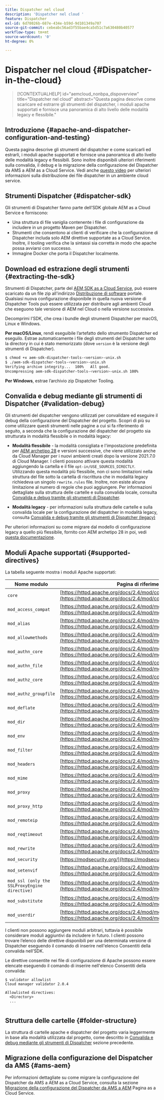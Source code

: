 ```yaml
---
title: Dispatcher nel cloud
description: 'Dispatcher nel cloud '
feature: Dispatcher
exl-id: 6d78026b-687e-434e-b59d-9d101349a707
source-git-commit: cebeabc56ad3f55bae4ca5d51c7a630480b40577
workflow-type: tm+mt
source-wordcount: '0'
ht-degree: 0%

---
```


# Dispatcher nel cloud {#Dispatcher-in-the-cloud}

>[!CONTEXTUALHELP]
>id="aemcloud_nonbpa_dispoverview"
>title="Dispatcher nel cloud"
>abstract="Questa pagina descrive come scaricare ed estrarre gli strumenti del dispatcher, i moduli apache supportati e fornisce una panoramica di alto livello delle modalità legacy e flessibile."

## Introduzione {#apache-and-dispatcher-configuration-and-testing}

Questa pagina descrive gli strumenti del dispatcher e come scaricarli ed estrarli, i moduli apache supportati e fornisce una panoramica di alto livello delle modalità legacy e flessibili. Sono inoltre disponibili ulteriori riferimenti sulla convalida, il debug e la migrazione della configurazione del Dispatcher da AMS a AEM as a Cloud Service. Vedi anche [questo video](https://experienceleague.adobe.com/docs/experience-manager-learn/cloud-service/cloud-5/cloud5-aem-dispatcher-cloud.html) per ulteriori informazioni sulla distribuzione dei file dispatcher in un ambiente cloud service.

## Strumenti Dispatcher {#dispatcher-sdk}

Gli strumenti di Dispatcher fanno parte dell’SDK globale AEM as a Cloud Service e forniscono:

* Una struttura di file vaniglia contenente i file di configurazione da includere in un progetto Maven per Dispatcher.
* Strumenti che consentono ai clienti di verificare che la configurazione di Dispatcher includa solo AEM direttive supportate as a Cloud Service.        Inoltre, il tooling verifica che la sintassi sia corretta in modo che apache possa avviarsi con successo.
* Immagine Docker che porta il Dispatcher localmente.

## Download ed estrazione degli strumenti {#extracting-the-sdk}

Strumenti di Dispatcher, parte del [AEM SDK as a Cloud Service](/help/implementing/developing/introduction/aem-as-a-cloud-service-sdk.md), può essere scaricato da un file zip all&#39;indirizzo [Distribuzione di software](https://downloads.experiencecloud.adobe.com/content/software-distribution/en/aemcloud.html) portale. Qualsiasi nuova configurazione disponibile in quella nuova versione di Dispatcher Tools può essere utilizzata per distribuire agli ambienti Cloud che eseguono tale versione di AEM nel Cloud o nella versione successiva.

Decomprimi l’SDK, che crea i bundle degli strumenti Dispatcher per macOS, Linux e Windows.

**Per macOS/Linux**, rendi eseguibile l’artefatto dello strumento Dispatcher ed eseguilo. Estrae automaticamente i file degli strumenti del Dispatcher sotto la directory in cui è stato memorizzato (dove `version` è la versione degli strumenti di Dispatcher).

```bash
$ chmod +x aem-sdk-dispatcher-tools-<version>-unix.sh
$ ./aem-sdk-dispatcher-tools-<version>-unix.sh
Verifying archive integrity...  100%   All good.
Uncompressing aem-sdk-dispatcher-tools-<version>-unix.sh 100%
```

**Per Windows**, estrae l’archivio zip Dispatcher Tooling.

## Convalida e debug mediante gli strumenti di Dispatcher {#validation-debug}

Gli strumenti del dispatcher vengono utilizzati per convalidare ed eseguire il debug della configurazione del Dispatcher del progetto. Scopri di più su come utilizzare questi strumenti nelle pagine a cui si fa riferimento di seguito, a seconda che la configurazione del dispatcher del progetto sia strutturata in modalità flessibile o in modalità legacy:

* **Modalità flessibile** - la modalità consigliata e l&#39;impostazione predefinita per [AEM archetipo 28](https://experienceleague.adobe.com/docs/experience-manager-core-components/using/developing/archetype/overview.html?lang=en) e versioni successive, che viene utilizzato anche da Cloud Manager per i nuovi ambienti creati dopo la versione 2021.7.0 di Cloud Manager. I clienti possono attivare questa modalità aggiungendo la cartella e il file `opt-in/USE_SOURCES_DIRECTLY`. Utilizzando questa modalità più flessibile, non ci sono limitazioni nella struttura del file sotto la cartella di riscrittura che in modalità legacy richiedeva un singolo `rewrite.rules` file. Inoltre, non esiste alcuna limitazione al numero di regole che puoi aggiungere. Per informazioni dettagliate sulla struttura delle cartelle e sulla convalida locale, consulta [Convalida e debug tramite gli strumenti di Dispatcher](/help/implementing/dispatcher/validation-debug.md).

* **Modalità legacy** - per informazioni sulla struttura delle cartelle e sulla convalida locale per la configurazione del dispatcher in modalità legacy, consulta [Convalida e debug tramite gli strumenti di Dispatcher (legacy)](/help/implementing/dispatcher/validation-debug-legacy.md)

Per ulteriori informazioni su come migrare dal modello di configurazione legacy a quello più flessibile, fornito con AEM archetipo 28 in poi, vedi [questa documentazione](/help/implementing/dispatcher/validation-debug.md#migrating).

## Moduli Apache supportati {#supported-directives}

La tabella seguente mostra i moduli Apache supportati:

| Nome modulo | Pagina di riferimento |
|---|---|
| `core` | [https://httpd.apache.org/docs/2.4/mod/core.html](https://httpd.apache.org/docs/2.4/mod/core.html) |
| `mod_access_compat` | [https://httpd.apache.org/docs/2.4/mod/mod_access_compat.html](https://httpd.apache.org/docs/2.4/mod/mod_access_compat.html) |
| `mod_alias` | [https://httpd.apache.org/docs/2.4/mod/mod_alias.html](https://httpd.apache.org/docs/2.4/mod/mod_alias.html) |
| `mod_allowmethods` | [https://httpd.apache.org/docs/2.4/mod/mod_allowmethods.html](https://httpd.apache.org/docs/2.4/mod/mod_allowmethods.html) |
| `mod_authn_core` | [https://httpd.apache.org/docs/2.4/mod/mod_authn_core.html](https://httpd.apache.org/docs/2.4/mod/mod_authn_core.html) |
| `mod_authn_file` | [https://httpd.apache.org/docs/2.4/mod/core.html](https://httpd.apache.org/docs/2.4/mod/mod_authn_file.html) |
| `mod_authz_core` | [https://httpd.apache.org/docs/2.4/mod/core.html](https://httpd.apache.org/docs/2.4/mod/mod_authz_core.html) |
| `mod_authz_groupfile` | [https://httpd.apache.org/docs/2.4/mod/mod_authz_groupfile.html](https://httpd.apache.org/docs/2.4/mod/mod_authz_groupfile.html) |
| `mod_deflate` | [https://httpd.apache.org/docs/2.4/mod/mod_deflate.html](https://httpd.apache.org/docs/2.4/mod/mod_deflate.html) |
| `mod_dir` | [https://httpd.apache.org/docs/2.4/mod/mod_dir.html](https://httpd.apache.org/docs/2.4/mod/mod_dir.html) |
| `mod_env` | [https://httpd.apache.org/docs/2.4/mod/mod_env.html](https://httpd.apache.org/docs/2.4/mod/mod_env.html) |
| `mod_filter` | [https://httpd.apache.org/docs/2.4/mod/mod_filter.html](https://httpd.apache.org/docs/2.4/mod/mod_filter.html) |
| `mod_headers` | [https://httpd.apache.org/docs/2.4/mod/mod_headers.html](https://httpd.apache.org/docs/2.4/mod/mod_headers.html) |
| `mod_mime` | [https://httpd.apache.org/docs/2.4/mod/mod_mime.html](https://httpd.apache.org/docs/2.4/mod/mod_mime.html) |
| `mod_proxy` | [https://httpd.apache.org/docs/2.4/mod/mod_proxy.html](https://httpd.apache.org/docs/2.4/mod/mod_proxy.html) |
| `mod_proxy_http` | [https://httpd.apache.org/docs/2.4/mod/mod_proxy_http.html](https://httpd.apache.org/docs/2.4/mod/mod_proxy_http.html) |
| `mod_remoteip` | [https://httpd.apache.org/docs/2.4/mod/mod_remoteip.html](https://httpd.apache.org/docs/2.4/mod/mod_remoteip.html) |
| `mod_reqtimeout` | [https://httpd.apache.org/docs/2.4/mod/mod_reqtimeout.html](https://httpd.apache.org/docs/2.4/mod/mod_reqtimeout.html) |
| `mod_rewrite` | [https://httpd.apache.org/docs/2.4/mod/mod_rewrite.html](https://httpd.apache.org/docs/2.4/mod/mod_rewrite.html) |
| `mod_security` | [https://modsecurity.org/](https://modsecurity.org/) |
| `mod_setenvif` | [https://httpd.apache.org/docs/2.4/mod/mod_setenvif.html](https://httpd.apache.org/docs/2.4/mod/mod_setenvif.html) |
| `mod_ssl (only the SSLProxyEngine directive)` | [https://httpd.apache.org/docs/2.4/mod/mod_ssl.html#sslproxyengine](https://httpd.apache.org/docs/2.4/mod/mod_ssl.html#sslproxyengine) |
| `mod_substitute` | [https://httpd.apache.org/docs/2.4/mod/mod_substitute.html](https://httpd.apache.org/docs/2.4/mod/mod_substitute.html) |
| `mod_userdir` | [https://httpd.apache.org/docs/2.4/mod/mod_userdir.html](https://httpd.apache.org/docs/2.4/mod/mod_userdir.html) |

I clienti non possono aggiungere moduli arbitrari, tuttavia è possibile considerare moduli aggiuntivi da includere in futuro. I clienti possono trovare l’elenco delle direttive disponibili per una determinata versione di Dispatcher eseguendo il comando di inserire nell&#39;elenco Consentiti della convalida nell’SDK.

Le direttive consentite nei file di configurazione di Apache possono essere elencate eseguendo il comando di inserire nell&#39;elenco Consentiti della convalida:

```
$ validator allowlist
Cloud manager validator 2.0.4
 
Allowlisted directives:
  <Directory>
  ...
  
```

## Struttura delle cartelle {#folder-structure}

La struttura di cartelle apache e dispatcher del progetto varia leggermente in base alla modalità utilizzata dal progetto, come descritto in [Convalida e debug mediante gli strumenti di Dispatcher](#validation-debug) sezione precedente.

## Migrazione della configurazione del Dispatcher da AMS {#ams-aem}

Per informazioni dettagliate su come migrare la configurazione del Dispatcher da AMS a AEM as a Cloud Service, consulta la sezione [Migrazione della configurazione del Dispatcher da AMS a AEM](/help/implementing/dispatcher/ams-aem.md) Pagina as a Cloud Service.
